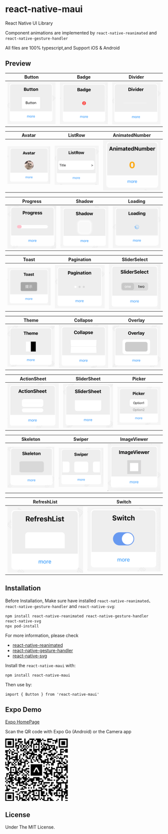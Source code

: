 # react-native-maui

React Native UI Library

Component animations are implemented by `react-native-reanimated` and `react-native-gesture-handler`

All files are 100% typescript,and Support iOS & Android

## Preview

| Button  | Badge  |  Divider  |
| ------------- | ------------- | ------------- | 
| ![Button](./screenshoot/Button.png)  | ![Badge](./screenshoot/Badge.png)  |  ![Divider](./screenshoot/Divider.png) |

| Avatar  | ListRow  |  AnimatedNumber  |
| ------------- | ------------- | ------------- | 
| ![Avatar](./screenshoot/Avatar.png)  | ![ListRow](./screenshoot/ListRow.png)  |  <img src="./screenshoot/AnimatedNumber.gif" width="290" /> |

| Progress  | Shadow  |  Loading  |
| ------------- | ------------- | ------------- | 
| <img src="./screenshoot/Progress.gif" width="290" />  | ![Shadow](./screenshoot/Shadow.png)  |  <img src="./screenshoot/Loading.gif" width="290" /> |

| Toast  | Pagination  |  SliderSelect  |
| ------------- | ------------- | ------------- | 
| ![Toast](./screenshoot/Toast.png)  | ![Pagination](./screenshoot/Pagination.png)  |  ![SliderSelect](./screenshoot/SilderSelect.png) |

| Theme  | Collapse  |  Overlay  |
| ------------- | ------------- | ------------- | 
| ![Theme](./screenshoot/Theme.png)  | ![Collapse](./screenshoot/Collapse.png)  |  ![Overlay](./screenshoot/Overlay.png) |

| ActionSheet  | SliderSheet  |  Picker  |
| ------------- | ------------- | ------------- | 
| ![ActionSheet](./screenshoot/ActionSheet.png)  | ![SliderSheet](./screenshoot/SliderSheet.png)  |  ![Picker](./screenshoot/Picker.png) |

| Skeleton  | Swiper  |  ImageViewer  |
| ------------- | ------------- | ------------- | 
| <img src="./screenshoot/Skeleton.gif" width="290" />  | ![Swiper](./screenshoot/Swiper.png)  |  ![ImageViewer](./screenshoot/ImageViewer.png) |

| RefreshList  | Switch  |
| ------------- | ------------- |
| <img src="./screenshoot/RefreshList.png" width="290" />  | <img src="./screenshoot/Switch.png" width="290" />  |


## Installation

Before Installation, Make sure have installed `react-native-reanimated`、`react-native-gesture-handler` and `react-native-svg`:

```
npm install react-native-reanimated react-native-gesture-handler react-native-svg
npx pod-install
```

For more information, please check 
- [react-native-reanimated](https://github.com/software-mansion/react-native-reanimated)
- [react-native-gesture-handler](https://github.com/software-mansion/react-native-gesture-handler)
- [react-native-svg](https://github.com/react-native-svg/react-native-svg)

Install the `react-native-maui` with:
```
npm install react-native-maui
```

Then use by:
```
import { Button } from 'react-native-maui'
```

## Expo Demo
[Expo HomePage](https://expo.dev/@mah22/react-native-maui-example?serviceType=classic&distribution=expo-go)

Scan the QR code with Expo Go (Android) or the Camera app

<img src="./screenshoot/qrcode.png" width="200" />

## License

Under The MIT License.

